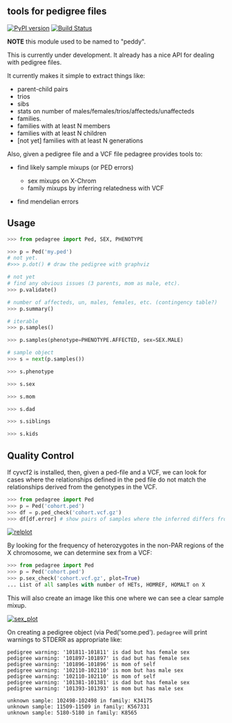 tools for pedigree files
------------------------

[![PyPI version](https://badge.fury.io/py/pedagree.svg)](http://badge.fury.io/py/pedagree)
[![Build Status](https://travis-ci.org/brentp/pedagree.svg?branch=master)](https://travis-ci.org/brentp/pedagree)

**NOTE** this module used to be named to "peddy".

This is currently under development. It already has a nice API for dealing with pedigree files.

It currently makes it simple to extract things like:

 + parent-child pairs
 + trios
 + sibs
 + stats on number of males/females/trios/affecteds/unaffecteds
 + families.
 + families with at least N members
 + families with at least N children
 + [not yet] families with at least N generations


Also, given a pedigree file and a VCF file pedagree provides tools to:

 + find likely sample mixups (or PED errors)
   - sex mixups on X-Chrom
   - family mixups by inferring relatedness with VCF

 + find mendelian errors


Usage
-----

```Python
>>> from pedagree import Ped, SEX, PHENOTYPE

>>> p = Ped('my.ped')
# not yet.
#>>> p.dot() # draw the pedigree with graphviz

# not yet
# find any obvious issues (3 parents, mom as male, etc).
>>> p.validate()

# number of affecteds, un, males, females, etc. (contingency table?)
>>> p.summary()

# iterable
>>> p.samples()

>>> p.samples(phenotype=PHENOTYPE.AFFECTED, sex=SEX.MALE)

# sample object
>>> s = next(p.samples())

>>> s.phenotype

>>> s.sex

>>> s.mom

>>> s.dad

>>> s.siblings

>>> s.kids
```

Quality Control
---------------

If cyvcf2 is installed, then, given a ped-file and a VCF, we can look for cases where the relationships
defined in the ped file do not match the relationships derived from the genotypes in the VCF.

```Python
>>> from pedagree import Ped
>>> p = Ped('cohort.ped')
>>> df = p.ped_check('cohort.vcf.gz')
>>> df[df.error] # show pairs of samples where the inferred differs from the reported.

```

[![relplot](https://raw.githubusercontent.com/brentp/pedagree/master/images/t.png)](http://github.com/brentp/cyvcf2/)


By looking for the frequency of heterozygotes in the non-PAR regions of
the X chromosome, we can determine sex from a VCF:

```Python
>>> from pedagree import Ped
>>> p = Ped('cohort.ped')
>>> p.sex_check('cohort.vcf.gz', plot=True)
... List of all samples with number of HETs, HOMREF, HOMALT on X
```
This will also create an image like this one where we can
see a clear sample mixup.

[![sex_plot](https://raw.githubusercontent.com/brentp/pedagree/master/images/sex_check.png)](http://github.com/brentp/cyvcf2/)


On creating a pedigree object (via Ped('some.ped'). `pedagree` will print warnings to STDERR as appropriate like:

```
pedigree warning: '101811-101811' is dad but has female sex
pedigree warning: '101897-101897' is dad but has female sex
pedigree warning: '101896-101896' is mom of self
pedigree warning: '102110-102110' is mom but has male sex
pedigree warning: '102110-102110' is mom of self
pedigree warning: '101381-101381' is dad but has female sex
pedigree warning: '101393-101393' is mom but has male sex

unknown sample: 102498-102498 in family: K34175
unknown sample: 11509-11509 in family: K567331
unknown sample: 5180-5180 in family: K8565
```
